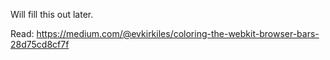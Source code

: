 Will fill this out later.

Read: https://medium.com/@evkirkiles/coloring-the-webkit-browser-bars-28d75cd8cf7f
